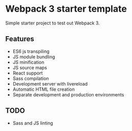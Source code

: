 # Webpack 3 starter template

Simple starter project to test out Webpack 3.

## Features
- ES6 js transpiling
- JS module bundling
- JS minification
- JS source maps
- React support
- Sass compilation
- Development server with livereload
- Automatic HTML file creation
- Separate development and production environments

## TODO
- Sass and JS linting
